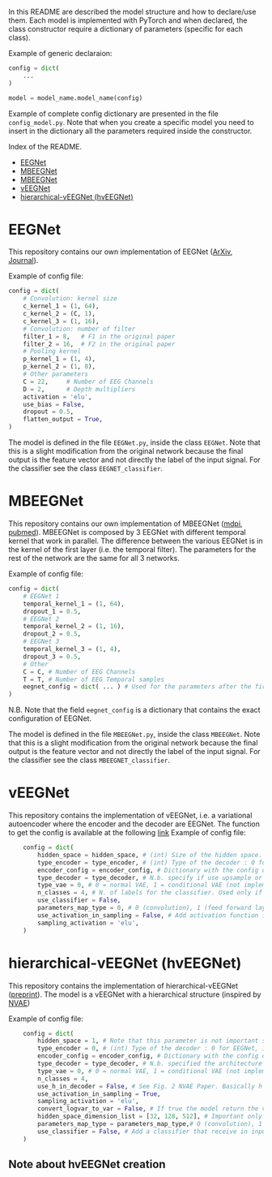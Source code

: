In this README are described the model structure and how to declare/use them.
Each model is implemented with PyTorch and when declared, the class constructor require a dictionary of parameters (specific for each class).

Example of generic declaraion:
```python
config = dict(
    ...
)

model = model_name.model_name(config)
```

Example of complete config dictionary are presented in the file `config_model.py`.
Note that when you create a specific model you need to insert in the dictionary all the parameters required inside the constructor. 

Index of the README.
* [EEGNet](#eegnet)
* [MBEEGNet](#mbeegnet)
* [MBEEGNet](#mbeegnet)
* [vEEGNet](#veegnet)
* [hierarchical-vEEGNet (hvEEGNet)](#hierarchical-vEEGNet (hvEEGNet))

# EEGNet
This repository contains our own implementation of EEGNet ([ArXiv][EEGNet_Arxiv], [Journal][EEGNet_Journal]).


Example of config file:
```python
config = dict(
    # Convolution: kernel size
    c_kernel_1 = (1, 64),
    c_kernel_2 = (C, 1),
    c_kernel_3 = (1, 16),
    # Convolution: number of filter
    filter_1 = 8,   # F1 in the original paper
    filter_2 = 16,  # F2 in the original paper
    # Pooling kernel
    p_kernel_1 = (1, 4),
    p_kernel_2 = (1, 8),
    # Other parameters
    C = 22,     # Number of EEG Channels
    D = 2,      # Depth multipliers
    activation = 'elu',
    use_bias = False,
    dropout = 0.5,
    flatten_output = True,
)
```

The model is defined in the file `EEGNet.py`, inside the class `EEGNet`. Note that this is a slight modification from the original network because the final output is the feature vector and not directly the label of the input signal. For the classifier see the class `EEGNET_classifier`.


# MBEEGNet
This repository contains our own implementation of MBEEGNet ([mdpi][MBEEGNet_mdpi], [pubmed][MBEEGNet_pubmed]).
MBEEGNet is composed by 3 EEGNet with different temporal kernel that work in parallel. The difference between the various EEGNet is in the kernel of the first layer (i.e. the temporal filter). The parameters for the rest of the network are the same for all 3 networks.

Example of config file:
```python
config = dict(
    # EEGNet 1
    temporal_kernel_1 = (1, 64),
    dropout_1 = 0.5,
    # EEGNet 2
    temporal_kernel_2 = (1, 16),
    dropout_2 = 0.5,
    # EEGNet 3
    temporal_kernel_3 = (1, 4),
    dropout_3 = 0.5,
    # Other
    C = C, # Number of EEG Channels
    T = T, # Number of EEG Temporal samples
    eegnet_config = dict( ... ) # Used for the parameters after the first layer. See EEGNet section for the field names 
)
```

N.B. Note that the field `eegnet_config` is a dictionary that contains the exact configuration of EEGNet. 

The model is defined in the file `MBEEGNet.py`, inside the class `MBEEGNet`. Note that this is a slight modification from the original network because the final output is the feature vector and not directly the label of the input signal. For the classifier see the class `MBEEGNET_classifier`. 


# vEEGNet
This repository contains the implementation of vEEGNet, i.e. a variational autoencoder where the encoder and the decoder are EEGNet.
The function to get the config is available at the following [link](https://github.com/jesus-333/Variational-Autoencoder-for-EEG-analysis/blob/aca703e9ec014338396d4239e98285918de74ac7/library/config/config_model.py#L83C14-L83C14)
Example of config file:
```python
    config = dict(
        hidden_space = hidden_space, # (int) Size of the hidden space. Not used if parameters_map_type == 0 
        type_encoder = type_encoder, # (int) Type of the decoder : 0 for EEGNet, 1 for MBEEGNet (not implemented)
        encoder_config = encoder_config, # Dictionary with the config of the encoder. Used also for the decoder
        type_decoder = type_decoder, # N.b. specify if use upsample or transposed convolution in the encoder
        type_vae = 0, # 0 = normal VAE, 1 = conditional VAE (not implemented)
        n_classes = 4, # N. of labels for the classifier. Used only if use_classifier == True
        use_classifier = False,
        parameters_map_type = 0, # 0 (convolution), 1 (feed forward layer). This parameter specify if use a 1x1 convolution or a feedforward to create the mean and variance variables of the latent hidden_space
        use_activation_in_sampling = False, # Add activation function in the sampling layer
        sampling_activation = 'elu',
    )
```

# hierarchical-vEEGNet (hvEEGNet)
This repository contains the implementation of hierarchical-vEEGNet ([preprint][hvEEGNet_preprint]). The model is a vEEGNet with a hierarchical structure (inspired by [NVAE][NVAE])

Example of config file:
```python
    config = dict(
        hidden_space = 1, # Note that this parameter is not important since it is necessary for the creation of a complete STANDARD vEEGNet but after the creation we will use the single modules and not the entire network. More info below
        type_encoder = 0, # (int) Type of the decoder : 0 for EEGNet, 1 for MBEEGNet (not implemented)
        encoder_config = encoder_config, # Dictionary with the config of the encoder. Used also for the decoder
        type_decoder = type_decoder, # N.b. specified the architecture of decoder 
        type_vae = 0, # 0 = normal VAE, 1 = conditional VAE (not implemented)
        n_classes = 4,
        use_h_in_decoder = False, # See Fig. 2 NVAE Paper. Basically h is an extra input in the deepest hidden space
        use_activation_in_sampling = True,
        sampling_activation = 'elu',
        convert_logvar_to_var = False, # If true the model return the variance of the distribution instead of of the log var
        hidden_space_dimension_list = [32, 128, 512], # Important only if parameters_map_type = 1
        parameters_map_type = parameters_map_type,# 0 (convolution), 1 (feed forward layer). This parameter specify if use a 1x1 convolution or a feedforward to create the mean and variance variables of the latent hidden_space
        use_classifier = False, # Add a classifier that receive in input the samples from the deepest latent space
    )
```

## Note about hvEEGNet creation




<!-- - - - - - - - - - - - - - - - - - - - - - - - - - - - - - - - - -  -->

<!-- Reference Link -->
[EEGNet_Journal]: https://iopscience.iop.org/article/10.1088/1741-2552/aace8c
[EEGNet_Arxiv]: https://arxiv.org/abs/1611.08024
[MBEEGNet_mdpi]: https://www.mdpi.com/2079-6374/12/1/22
[MBEEGNet_pubmed]: https://pubmed.ncbi.nlm.nih.gov/35049650/
[NVAE]:https://arxiv.org/abs/2007.03898

[hvEEGNet_preprint]: https://www.researchgate.net/publication/375868326_hvEEGNet_exploiting_hierarchical_VAEs_on_EEG_data_for_neuroscience_applications
[vEEGNet_v2_preprint]:https://www.researchgate.net/publication/375867809_vEEGNet_learning_latent_representations_to_reconstruct_EEG_raw_data_via_variational_autoencoders/related

